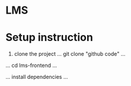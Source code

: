 # LMS 

# Setup instruction

1. clone the project
...
  git clone "github code"
...

...
	cd lms-frontend
...

...
	install dependencies
...